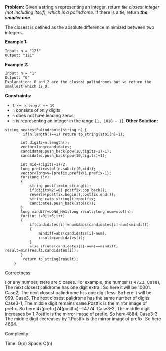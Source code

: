 **Problem:**
Given a string `n` representing an integer, return *the closest integer (not including itself), which is a palindrome*. If there is a tie, return ***the smaller one***.

The closest is defined as the absolute difference minimized between two integers.

 

**Example 1:**

```
Input: n = "123"
Output: "121"
```

**Example 2:**

```
Input: n = "1"
Output: "0"
Explanation: 0 and 2 are the closest palindromes but we return the smallest which is 0.
```

 

**Constraints:**

- `1 <= n.length <= 18`
- `n` consists of only digits.
- `n` does not have leading zeros.
- `n` is representing an integer in the range `[1, 1018 - 1]`.
**Other Solution:**
```
string nearestPalindromic(string n) {
        if(n.length()==1) return to_string(stoi(n)-1); 
   
       int digits=n.length();
       vector<long>candidates;
       candidates.push_back(pow(10,digits-1)-1);
       candidates.push_back(pow(10,digits)+1);

       int mid=(digits+1)/2;
       long prefix=stol(n.substr(0,mid));
       vector<long>v={prefix,prefix+1,prefix-1};
       for(long i:v)
       {
           string postfix=to_string(i);
           if(digits%2!=0) postfix.pop_back();
           reverse(postfix.begin(),postfix.end());
           string c=to_string(i)+postfix;
           candidates.push_back(stol(c));
       }
       long mindiff=LONG_MAX;long result;long num=stol(n);
       for(int i=0;i<5;i++)
       {
           if(candidates[i]!=num&&abs(candidates[i]-num)<mindiff)
           {
               mindiff=abs(candidates[i]-num);
               result=candidates[i];
           }
           else if(abs(candidates[i]-num)==mindiff) result=min(result,candidates[i]);
       }
        return to_string(result);
    }
```
Correctness:

For any number, there are 5 cases. For example, the number is 4723. Case1, The next closest palidrome has one digit extra : So here it will be 10001. Case2, The next closest palindrome has one digit less: So here it will be 999. Case3, The next closest palidrome has the same number of digits: Case3-1, The middle digit remains same.Postfix is the mirror image of prefix. So here 47(prefix)74(postfix)-->4774. Case3-2, The middle digit increases by 1.Postfix is the mirror image of prefix. So here 4884. Case3-3, The middle digit decreases by 1.Postfix is the mirror image of prefix. So here 4664.

Complexity:

Time: O(n)
Space: O(n)